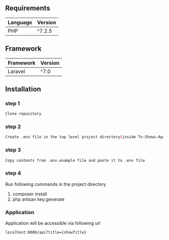 ## Requirements
|Language|Version|
|:---|:---|
|PHP |^7.2.5|

## Framework
|Framework| Version|
|:---|:---|
|Laravel|^7.0|
## Installation

### step 1
```bash
Clone repository
```
### step 2 
```bash
Create .env file in the top level project directory(inside Tv-Shows-Api directory).
```
### step 3
```bash
Copy contents from .env.example file and paste it to .env file
```
### step 4
Run following commands in the project directory
1. composer install
2. php artisan key:generate
### Application
Application will be accessible via following url
```bash
localhost:8000/api?title={showTitle}
```